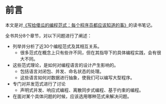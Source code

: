 # 前言

本文是对[《写给傻瓜的编程范式：每个程序员都应该知道的事》](https://www.info.ucl.ac.be/~pvr/VanRoyChapter.pdf)的读书笔记。

全书共分8个章节，对以下问题进行了阐述：

* 列举并分析了近30个编程范式及其相互关系。
  * 很多范式在概念上只有些许不同，但在其指导下的具体编程实践，会有很大不同。
* 这些范式理论，是如何对编程语言的设计产生影响的。
  * 包括语言对闭包、并发、命名状态的处理。
  * 这些语言如何对数据进行抽象，使我们可以编写大型程序。
* 专门对并发范式进行了讨论
  * 声明式并发、响应式编程、离散同步式编程、基于约束的编程。
* 在面对某个具体问题的时候，应该选用哪种范式来解决问题。